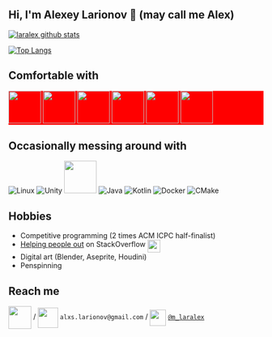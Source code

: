 <!--
**laralex/laralex** is a ✨ _special_ ✨ repository because its `README.md` (this file) appears on your GitHub profile.-->
## Hi, I'm Alexey Larionov 👋 (may call me Alex)

[![laralex github stats](https://github-readme-stats.vercel.app/api?username=laralex&show_icons=true&include_all_commits=true&theme=gruvbox&count_private=true&hide_title=true)](https://github.com/laralex)

[![Top Langs](https://github-readme-stats.vercel.app/api/top-langs/?username=laralex&layout=compact&langs_count=10&theme=gruvbox&hide_title=true)](https://github.com/laralex)

## Comfortable with
<div style="background-color:red;">
<img src="https://www.vectorlogo.zone/logos/rust-lang/rust-lang-icon.svg" width="64">
<img src="https://github.com/isocpp/logos/raw/master/cpp_logo.svg" width="64">
<img src="https://seeklogo.com/images/C/c-sharp-c-logo-02F17714BA-seeklogo.com.png" width="64">
<img src="https://www.vectorlogo.zone/logos/python/python-icon.svg" height="64">
<img src="https://www.vectorlogo.zone/logos/git-scm/git-scm-icon.svg" height="64">
<img src="https://www.vectorlogo.zone/logos/pytorch/pytorch-ar21.svg" height="64">
</div>

## Occasionally messing around with
![Linux](https://www.vectorlogo.zone/logos/linux/linux-icon.svg)
![Unity](images/unity-custom.svg)
<img src="https://upload.wikimedia.org/wikipedia/commons/e/e9/Opengl-logo.svg" height="64">
![Java](https://www.vectorlogo.zone/logos/java/java-icon.svg)
![Kotlin](https://www.vectorlogo.zone/logos/kotlinlang/kotlinlang-icon.svg)
![Docker](https://www.vectorlogo.zone/logos/docker/docker-icon.svg)
![CMake](https://www.vectorlogo.zone/logos/cmake/cmake-ar21.svg)

## Hobbies
* Competitive programming (2 times ACM ICPC half-finalist)
* [Helping people out](https://stackoverflow.com/users/8564999/alexey-larionov?tab=profile) on StackOverflow <img align="top" src="https://www.vectorlogo.zone/logos/stackoverflow/stackoverflow-icon.svg" width="25">
* Digital art (Blender, Aseprite, Houdini)
* Penspinning

## Reach me

[<img align="center" src="https://www.vectorlogo.zone/logos/upwork/upwork-ar21.svg" height="45">](https://www.upwork.com/freelancers/~0115eabadb37319e75) /
[<img align="center" src="https://www.vectorlogo.zone/logos/gmail/gmail-icon.svg" height="40">](mailto:alxs.larionov@gmail.com) `alxs.larionov@gmail.com` / <!--  > [alxs.larionov@gmail.com](mailto:alxs.larionov@gmail.com) !-->
[<img align="center" src="https://www.vectorlogo.zone/logos/telegram/telegram-tile.svg" height="32">](http://t.me/m_laralex) [`@m_laralex`](http://t.me/m_laralex) 

